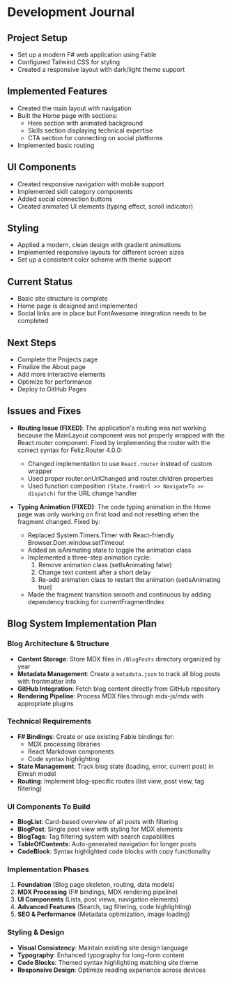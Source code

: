 # Development Journal

## Project Setup
- Set up a modern F# web application using Fable
- Configured Tailwind CSS for styling
- Created a responsive layout with dark/light theme support

## Implemented Features
- Created the main layout with navigation
- Built the Home page with sections:
  - Hero section with animated background
  - Skills section displaying technical expertise
  - CTA section for connecting on social platforms
- Implemented basic routing

## UI Components
- Created responsive navigation with mobile support
- Implemented skill category components
- Added social connection buttons
- Created animated UI elements (typing effect, scroll indicator)

## Styling
- Applied a modern, clean design with gradient animations
- Implemented responsive layouts for different screen sizes
- Set up a consistent color scheme with theme support

## Current Status
- Basic site structure is complete
- Home page is designed and implemented
- Social links are in place but FontAwesome integration needs to be completed

## Next Steps
- Complete the Projects page
- Finalize the About page
- Add more interactive elements
- Optimize for performance
- Deploy to GitHub Pages 

## Issues and Fixes
- **Routing Issue (FIXED)**: The application's routing was not working because the MainLayout component was not properly wrapped with the React.router component. Fixed by implementing the router with the correct syntax for Feliz.Router 4.0.0:
  - Changed implementation to use `React.router` instead of custom wrapper
  - Used proper router.onUrlChanged and router.children properties
  - Used function composition `(State.fromUrl >> NavigateTo >> dispatch)` for the URL change handler

- **Typing Animation (FIXED)**: The code typing animation in the Home page was only working on first load and not resetting when the fragment changed. Fixed by:
  - Replaced System.Timers.Timer with React-friendly Browser.Dom.window.setTimeout
  - Added an isAnimating state to toggle the animation class
  - Implemented a three-step animation cycle:
    1. Remove animation class (setIsAnimating false)
    2. Change text content after a short delay
    3. Re-add animation class to restart the animation (setIsAnimating true)
  - Made the fragment transition smooth and continuous by adding dependency tracking for currentFragmentIndex

## Blog System Implementation Plan

### Blog Architecture & Structure
- **Content Storage**: Store MDX files in `/BlogPosts` directory organized by year
- **Metadata Management**: Create a `metadata.json` to track all blog posts with frontmatter info
- **GitHub Integration**: Fetch blog content directly from GitHub repository
- **Rendering Pipeline**: Process MDX files through mdx-js/mdx with appropriate plugins

### Technical Requirements
- **F# Bindings**: Create or use existing Fable bindings for:
  - MDX processing libraries
  - React Markdown components
  - Code syntax highlighting
- **State Management**: Track blog state (loading, error, current post) in Elmish model
- **Routing**: Implement blog-specific routes (list view, post view, tag filtering)
  
### UI Components To Build
- **BlogList**: Card-based overview of all posts with filtering
- **BlogPost**: Single post view with styling for MDX elements
- **BlogTags**: Tag filtering system with search capabilities
- **TableOfContents**: Auto-generated navigation for longer posts
- **CodeBlock**: Syntax highlighted code blocks with copy functionality

### Implementation Phases
1. **Foundation** (Blog page skeleton, routing, data models)
2. **MDX Processing** (F# bindings, MDX rendering pipeline)
3. **UI Components** (Lists, post views, navigation elements)
4. **Advanced Features** (Search, tag filtering, code highlighting)
5. **SEO & Performance** (Metadata optimization, image loading)
  
### Styling & Design
- **Visual Consistency**: Maintain existing site design language
- **Typography**: Enhanced typography for long-form content
- **Code Blocks**: Themed syntax highlighting matching site theme
- **Responsive Design**: Optimize reading experience across devices